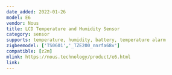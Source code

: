 ```yaml
---
date_added: 2022-01-26
model: E6
vendor: Nous
title: LCD Temperature and Humidity Sensor
category: sensor
supports: temperature, humidity, battery, temperature alarm
zigbeemodel: ['TS0601','_TZE200_nnrfa68v']
compatible: [z2m]
mlink: https://nous.technology/product/e6.html
link: 
---
```

